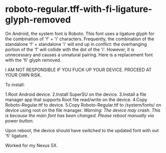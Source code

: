 # roboto-regular.tff-with-fi-ligature-glyph-removed
On Android, the system font is Roboto. This font uses a ligature glyph for the combination of 'f' + 'i' characters. Frequently, the combination of the standalone 'f' + standalone 'i' will end up in conflict: the overhanging portion of the 'f' will collide with the dot of the 'i'. However, it is unnecessary and causes a unnatural pairing. Here is a replacement font with the 'fi' glyph removed. 

I AM NOT RESPONSIBLE IF YOU FUCK UP YOUR DEVICE. PROCEED AT YOUR OWN RISK.

To install:

1.Root Android device.
2.Install SuperSU on the device.
3.Install a file manager app that supports Root file read/write on the device.
4.Copy Roboto-Regular.ttf to device.
5.Copy Roboto-Regular.ttf to /system/fonts/ on device using root on the file manager.
*Warning: The device may crash. This is because the main font has been changed. Please reboot manually via power button.*

Upon reboot, the device should have switched to the updated font with out 'fi' ligature. 

Worked for my Nexus 5X.
